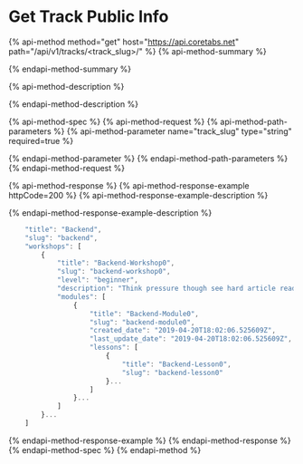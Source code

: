 # Get Track Public Info

{% api-method method="get" host="https://api.coretabs.net" path="/api/v1/tracks/<track\_slug>/" %}
{% api-method-summary %}

{% endapi-method-summary %}

{% api-method-description %}

{% endapi-method-description %}

{% api-method-spec %}
{% api-method-request %}
{% api-method-path-parameters %}
{% api-method-parameter name="track\_slug" type="string" required=true %}

{% endapi-method-parameter %}
{% endapi-method-path-parameters %}
{% endapi-method-request %}

{% api-method-response %}
{% api-method-response-example httpCode=200 %}
{% api-method-response-example-description %}

{% endapi-method-response-example-description %}

```javascript
    "title": "Backend",
    "slug": "backend",
    "workshops": [
        {
            "title": "Backend-Workshop0",
            "slug": "backend-workshop0",
            "level": "beginner",
            "description": "Think pressure though see hard article read. To someone military whole feel statement owner.\nBack far sister avoid. Local shoulder interest individual.",
            "modules": [
                {
                    "title": "Backend-Module0",
                    "slug": "backend-module0",
                    "created_date": "2019-04-20T18:02:06.525609Z",
                    "last_update_date": "2019-04-20T18:02:06.525609Z",
                    "lessons": [
                        {
                            "title": "Backend-Lesson0",
                            "slug": "backend-lesson0"
                        }...
                    ]
                }...
            ]
        }...
    ]
```
{% endapi-method-response-example %}
{% endapi-method-response %}
{% endapi-method-spec %}
{% endapi-method %}

